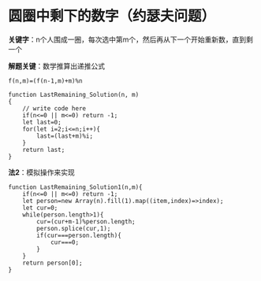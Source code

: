 # 圆圈中剩下的数字（约瑟夫问题）

**关键字**：n个人围成一圈，每次选中第m个，然后再从下一个开始重新数，直到剩一个

**解题关键**：数学推算出递推公式

```
f(n,m)=(f(n-1,m)+m)%n
```

```
function LastRemaining_Solution(n, m)
{
    // write code here
    if(n<=0 || m<=0) return -1;
    let last=0;
    for(let i=2;i<=n;i++){
        last=(last+m)%i;
    }
    return last;
}
```

**法2**：模拟操作来实现

```
function LastRemaining_Solution1(n,m){
	if(n<=0 || m<=0) return -1;
	let person=new Array(n).fill(1).map((item,index)=>index);
	let cur=0;
	while(person.length>1){
		cur=(cur+m-1)%person.length;
		person.splice(cur,1);
		if(cur===person.length){
			cur===0;
		}
	}
	return person[0];
}
```

